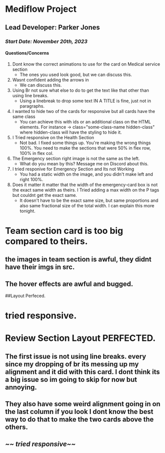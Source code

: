 # Mediflow Project

## Lead Developer: Parker Jones

### _Start Date: November 20th, 2023_

#### Questions/Concerns

1. Dont know the correct animations to use for the card on Medical service section
    - The ones you used look good, but we can discuss this.
2. Wasnt confident adding the arrows in
    - We can discuss this.
3. Using Br not sure what else to do to get the text like that other than using line breaks.
    - Using a linebreak to drop some text IN A TITLE is fine, just not in paragraphs.
4. I wanted to hide two of the cards for responsive but all cards have the same class
    - You can achieve this with ids or an additional class on the HTML elements. For instance -> class="some-class-name hidden-class" where hidden-class will have the styling to hide it.
5. I Tried responsive on the Health Section
    - Not bad. I fixed some things up. You're making the wrong things 100%. You need to make the sections that were 50% in flex row, 100% in flex col.
6. The Emergency section right image is not the same as the left.
    - What do you mean by this? Message me on Discord about this.
7. I tried responive for Emergency Section and Its not Working
    - You had a static width on the image, and you didn't make left and right 100%.
8. Does it matter it matter that the width of the emergency-card box is not the exact same width as theirs. I Tried adding a max width on the P tags but couldnt get the exact same.
    - It doesn't have to be the exact same size, but same proportions and also same fractional size of the total width. I can explain this more tonight.
  

# Team section card is too big compared to theirs.
## the images in team section is awful, they didnt have their imgs in src.
## The hover effects are awful and bugged.
##Layout Perfeced.
# tried responsive.


# Review Section Layout  **PERFECTED.**
## The first issue is not using line breaks. every since my dropping of br its messing up my alignment and it did with this card. I dont think its a big issue so im going to skip for now but annoying.
## They also have some weird alignment going in on the last column if you look I dont know the best way to do that to make the two cards above the others.
## ***~~ tried responsive~~***






